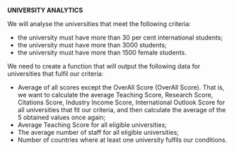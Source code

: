 **UNIVERSITY ANALYTICS**

We will analyse the universities that meet the following criteria:
- the university must have more than 30 per cent international students;
- the university must have more than 3000 students;
- the university must have more than 1500 female students.
  
We need to create a function that will output the following data for universities that fulfil our criteria:
- Average of all scores except the OverAll Score (OverAll Score). That is, we want to calculate the average Teaching Score, Research Score, Citations Score, Industry Income Score, International Outlook Score for all universities that fit our criteria, and then calculate the average of the 5 obtained values once again;
- Average Teaching Score for all eligible universities;
- The average number of staff for all eligible universities;
- Number of countries where at least one university fulfils our conditions.

